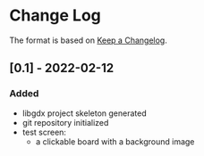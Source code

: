 
# Change Log
The format is based on [Keep a Changelog](http://keepachangelog.com/).


## [0.1] - 2022-02-12

### Added
- libgdx project skeleton generated
- git repository initialized
- test screen:
    - a clickable board with a background image
  
